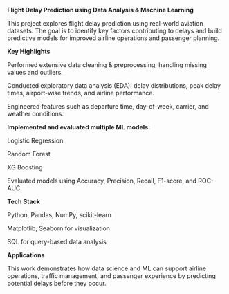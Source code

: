 **Flight Delay Prediction using Data Analysis & Machine Learning**

This project explores flight delay prediction using real-world aviation datasets. The goal is to identify key factors contributing to delays and build predictive models for improved airline operations and passenger planning.

**Key Highlights**

Performed extensive data cleaning & preprocessing, handling missing values and outliers.

Conducted exploratory data analysis (EDA): delay distributions, peak delay times, airport-wise trends, and airline performance.

Engineered features such as departure time, day-of-week, carrier, and weather conditions.

**Implemented and evaluated multiple ML models:**

Logistic Regression

Random Forest

XG Boosting

Evaluated models using Accuracy, Precision, Recall, F1-score, and ROC-AUC.

**Tech Stack**

Python, Pandas, NumPy, scikit-learn

Matplotlib, Seaborn for visualization

SQL for query-based data analysis

**Applications**

This work demonstrates how data science and ML can support airline operations, traffic management, and passenger experience by predicting potential delays before they occur.
